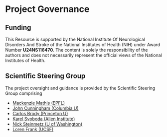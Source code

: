 # Project Governance

## Funding

This Resource is supported by the National Institute Of Neurological Disorders And
Stroke of the National Institutes of Health (NIH) under Award Number **U24NS116470**.
The content is solely the responsibility of the authors and does not necessarily
represent the official views of the National Institutes of Health.

## Scientific Steering Group

The project oversight and guidance is provided by the Scientific Steering Group
comprising

- [Mackenzie Mathis (EPFL)](http://www.mackenziemathislab.org/team)
- [John Cunningham (Columbia U)](https://stat.columbia.edu/~cunningham/)
- [Carlos Brody (Princeton U)](https://pni.princeton.edu/faculty/carlos-brody)
- [Karel Svoboda (Allen Institute)](https://alleninstitute.org/what-we-do/brain-science/about/team/staff-profiles/karel-svoboda1/)
- [Nick Steinmetz (U of Washington)](http://www.nicksteinmetz.com/)
- [Loren Frank (UCSF)](https://franklab.ucsf.edu/)
